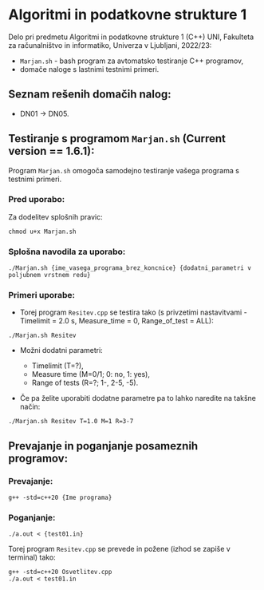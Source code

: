 # Algoritmi in podatkovne strukture 1

Delo pri predmetu Algoritmi in podatkovne strukture 1 (C++) UNI, Fakulteta za računalništvo in informatiko, Univerza v Ljubljani, 2022/23:

- `Marjan.sh` - bash program za avtomatsko testiranje C++ programov,
- domače naloge s lastnimi testnimi primeri.

Seznam rešenih domačih nalog:
----------
- DN01 -> DN05.

Testiranje s programom `Marjan.sh` (Current version == 1.6.1):
---------
Program `Marjan.sh` omogoča samodejno testiranje vašega programa s testnimi primeri.
### Pred uporabo:
Za dodelitev splošnih pravic:
``` shell
chmod u+x Marjan.sh
```

### Splošna navodila za uporabo:
```shell
./Marjan.sh {ime_vasega_programa_brez_koncnice} {dodatni_parametri v poljubnem vrstnem redu}
```

### Primeri uporabe:
- Torej program `Resitev.cpp` se testira tako (s privzetimi nastavitvami - Timelimit = 2.0 s, Measure_time = 0, Range_of_test = ALL):
```shell
./Marjan.sh Resitev
```
- Možni dodatni parametri:
    - Timelimit (T=?),
    - Measure time (M=0/1; 0: no, 1: yes),
    - Range of tests (R=?; 1-, 2-5, -5).

- Če pa želite uporabiti dodatne parametre pa to lahko naredite na takšne način:
```shell
./Marjan.sh Resitev T=1.0 M=1 R=3-7
```

Prevajanje in poganjanje posameznih programov:
----------
### Prevajanje:
```shell
g++ -std=c++20 {Ime programa}
```
### Poganjanje:
```shell
./a.out < {test01.in}
```
Torej program `Resitev.cpp` se prevede in požene (izhod se zapiše v terminal) tako:
```shell
g++ -std=c++20 Osvetlitev.cpp
./a.out < test01.in
```
